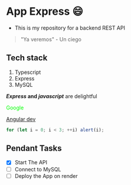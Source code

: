 # App Express :smile:

- This is my repository for a backend REST API

> "Ya veremos" - Un ciego

## Tech stack

1. Typescript
2. Express
3. MySQL

**_Express_ and _javascript_** are delightful

<a style="color:lime;text-decoration:none;" href="https://google.com" target="_blank">Google</a>

[Angular dev](https://angular.dev)

```typescript
for (let i = 0; i < 3; ++i) alert(i);
```

## Pendant Tasks

- [x] Start The API
- [ ] Connect to MySQL
- [ ] Deploy the App on render
